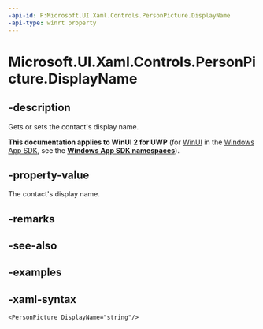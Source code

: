 ```yaml
---
-api-id: P:Microsoft.UI.Xaml.Controls.PersonPicture.DisplayName
-api-type: winrt property
---
```

<!-- Property syntax.
public string DisplayName { get;  set; }
-->

# Microsoft.UI.Xaml.Controls.PersonPicture.DisplayName


## -description

Gets or sets the contact's display name.


**This documentation applies to WinUI 2 for UWP** (for [WinUI](/windows/apps/winui/winui3/) in the [Windows App SDK](/windows/apps/windows-app-sdk/), see the **[Windows App SDK namespaces](/windows/windows-app-sdk/api/winrt/)**).

## -property-value

The contact's display name.


## -remarks


## -see-also


## -examples


## -xaml-syntax

```xaml
<PersonPicture DisplayName="string"/>
```



